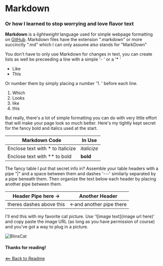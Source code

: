# Markdown

### Or how I learned to stop worrying and love flavor text

**Markdown** is a *lightweight* language used for simple webpage formatting on [GitHub](http://github.com). Markdown files have the extension ".markdown" or more succinctly ".md" which I can only assume also stands for "MarkDown"

You don't have to only use Markdown for changes in text, you can create lists as well be preceeding a line with a simple '- ' or a '* '

- Like
- This

Or number them by simply placing a number '1. ' before each line.
1. Which
1. Looks
1. like
1. this
   
But really, there's a lot of simple formatting you can do with very little effort that will make your page look so much better. Here's my tightly kept secret for the fancy bold and italics used at the start.
 
| Markdown Code | In Use |
| ----------- | ----------- |
| Enclose text with * to Italicize | *italicize* | 
| Enclose text with ** to bold | **bold** |


The fancy table I put that secret info in? Assemble your table headers with a pipe "|" and a space between them and dashes '---' similarly separated by a pipe beneath them. Then organize the text below each header by placing another pipe between them.


Header Pipe here -> | Another Header
------ | ------
theres dashes above this | <-and another pipe there

I'll end this with my favorite cat picture. Use '![image text](image url here)' and copy paste the image URL (as long as you have permission of course) and you've got a way to plug in a picture.

![BlinsCat](https://pbs.twimg.com/media/D0_q0r-WwAYrXuG.png)
#### Thanks for reading!


[<== Back to Readme](README.md)

